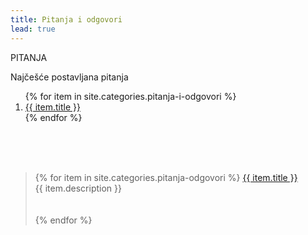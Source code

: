 ```yaml
---
title: Pitanja i odgovori
lead: true
---
```


PITANJA

Najčešće postavljana pitanja
<ol>
{% for item in site.categories.pitanja-i-odgovori %}
  <li><a href="{{site.baseurl}}{{item.url}}">{{ item.title }}</a></li>
{% endfor %}
</ol>
<br/><br/><br/>
<blockquote>
<!-- <div id="pitanja-odgovori-articles" markdown=1> -->
{% for item in site.categories.pitanja-odgovori %}
  <a href="{{site.baseurl}}{{item.url}}">{{ item.title }}</a>
  <div> {{ item.description }}</div><br/><br/>
{% endfor %}
<!-- </div> -->
</blockquote>